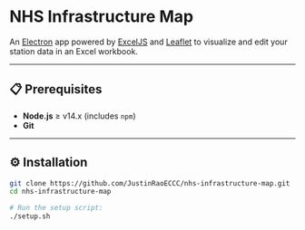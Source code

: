 # NHS Infrastructure Map

An [Electron](https://www.electronjs.org/) app powered by [ExcelJS](https://github.com/exceljs/exceljs) and [Leaflet](https://leafletjs.com/) to visualize and edit your station data in an Excel workbook.

---

## 📋 Prerequisites

- **Node.js** ≥ v14.x (includes `npm`)
- **Git**

---

## ⚙️ Installation

```bash
git clone https://github.com/JustinRaoECCC/nhs-infrastructure-map.git
cd nhs-infrastructure-map

# Run the setup script:
./setup.sh
